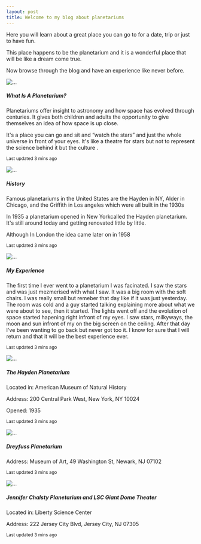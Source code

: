 ```yaml
---
layout: post
title: Welcome to my blog about planetariums 
---
```


Here you will learn about a great place you can go to for a date, trip or just to have fun.

This place happens to be the planetarium and it is a wonderful place that will be like a dream come true. 

Now browse through the blog and have an experience like never before. 

<div class="card mb-3">
  <img src="https://wp.biologos.org/wp-content/uploads/2018/09/planetarium3.jpg" class="card-img-top" alt="...">
  <div class="card-body">
    <h5 class="card-title">What Is A Planetarium?</h5>
    <p class="card-text">Planetariums offer insight to astronomy and how space has evolved through centuries. It gives both children and adults the opportunity to give themselves an idea of how space is up close. 

It's a place you can go and sit and “watch the stars” and just the whole universe in front of your eyes. It's like a theatre for stars but not to represent the science behind it but the culture . 
</p>
    <p class="card-text"><small class="text-muted">Last updated 3 mins ago</small></p>
  </div>
</div>
<div class="card mb-3">
  <img src="https://www.figueras.com/images/news/news_mini_153558_15063388200.jpg" class="card-img-top" alt="...">
  <div class="card-body">
    <h5 class="card-title">History</h5>
    <p class="card-text"> 
Famous planetariums in the United States are the Hayden in NY, Alder in Chicago, and the Griffith in Los angeles which were all built in the 1930s

In 1935 a planetarium opened in New Yorkcalled the Hayden planetarium. It's still around today and getting renovated little by little. 

Although In London the idea came later on in 1958
</p>
    <p class="card-text"><small class="text-muted">Last updated 3 mins ago</small></p>
  </div>
</div>
<div class="card mb-3">
  <img src="https://venuehire.spacecentre.co.uk/wp-content/uploads/2016/01/planetarium1-1.jpg" class="card-img-top" alt="...">
  <div class="card-body">
    <h5 class="card-title">My Experience</h5>
    <p class="card-text">The first time I ever went to a planetarium I was facinated. I saw the stars and was just mezmerised with what I saw. It was a big room with the soft chairs. I was really small but remeber that day like if it was just yesterday. The room was cold and a guy started talking explaining more about what we were about to see, then it started. The lights went off and the evolution of space started hapening right infront of my eyes. I saw stars, milkyways, the moon and sun infront of my on the big screen on the ceiling. After that day I've been wanting to go back but never got too it. I know for sure that I will return and that it will be the best experience ever.</p>
    <p class="card-text"><small class="text-muted">Last updated 3 mins ago</small></p>
  </div>
</div>
<div class="card mb-3">
  <img src="https://www.uwyo.edu/physics/planetarium/jupiter---copy.jpg" class="card-img-top" alt="...">
  <div class="card-body">
    <h5 class="card-title">The Hayden Planetarium</h5>
    <p class="card-text">Located in: American Museum of Natural History

Address: 200 Central Park West, New York, NY 10024

Opened: 1935
</p>
    <p class="card-text"><small class="text-muted">Last updated 3 mins ago</small></p>
  </div>
</div>
<div class="card mb-3">
  <img src="https://images.dailyhive.com/20181030090121/planetarium-interior.jpg" class="card-img-top" alt="...">
  <div class="card-body">
    <h5 class="card-title">Dreyfuss Planetarium
</h5>
    <p class="card-text">Address: Museum of Art, 49 Washington St, Newark, NJ 07102</p>
    <p class="card-text"><small class="text-muted">Last updated 3 mins ago</small></p>
  </div>
</div>
<div class="card mb-3">
  <img src="https://scmuseum.org/wp-content/uploads/2018/08/South-Carolina-State-Museum-Planetarium-for-Schools-and-Field-Trips.jpg" class="card-img-top" alt="...">
  <div class="card-body">
    <h5 class="card-title">Jennifer Chalsty Planetarium and LSC Giant Dome Theater</h5>
    <p class="card-text">Located in: Liberty Science Center

Address: 222 Jersey City Blvd, Jersey City, NJ 07305</p>
    <p class="card-text"><small class="text-muted">Last updated 3 mins ago</small></p>
  </div>
</div>
